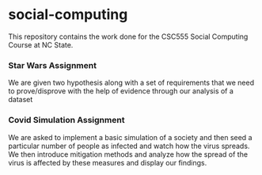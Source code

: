 # social-computing
This repository contains the work done for the CSC555 Social Computing Course at NC State.

### Star Wars Assignment
We are given two hypothesis along with a set of requirements that we need to prove/disprove with the help of evidence through our analysis of a dataset

### Covid Simulation Assignment
We are asked to implement a basic simulation of a society and then seed a particular number of people as infected and watch how the virus spreads. We then introduce mitigation methods and analyze how the spread of the virus is affected by these measures and display our findings.
